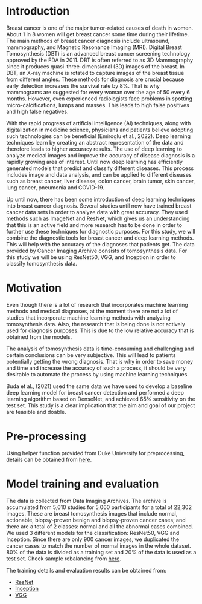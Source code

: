# Introduction

Breast cancer is one of the major tumor-related causes of death in women. About 1 in 8 women will get breast cancer some time during their lifetime. The main methods of breast cancer diagnosis include ultrasound, mammography, and Magnetic Resonance Imaging (MRI). Digital Breast Tomosynthesis (DBT) is an advanced breast cancer screening technology approved by the FDA in 2011. DBT is often referred to as 3D Mammography since it produces quasi–three-dimensional (3D) images of the breast. In DBT, an X-ray machine is rotated to capture images of the breast tissue from different angles. These methods for diagnosis are crucial because early detection increases the survival rate by 8%. That is why mammograms are suggested for every woman over the age of 50 every 6 months. However, even experienced radiologists face problems in spotting micro-calcifications, lumps and masses. This leads to high false positives and high false negatives.

With the rapid progress of artificial intelligence (AI) techniques, along with digitalization in medicine science, physicians and patients believe adopting such technologies can be beneficial (Emiroglu et al., 2022). Deep learning techniques learn by creating an abstract representation of the data and therefore leads to higher accuracy results. The use of deep learning to analyze medical images and improve the accuracy of disease diagnosis is a rapidly growing area of interest. Until now deep learning has efficiently generated models that predict and classify different diseases. This process includes image and data analysis, and can be applied to different diseases such as breast cancer, liver disease, colon cancer, brain tumor, skin cancer, lung cancer, pneumonia and COVID-19.

Up until now, there has been some introduction of deep learning techniques into breast cancer diagnosis. Several studies until now have trained breast cancer data sets in order to analyze data with great accuracy. They used methods such as ImageNet and ResNet, which gives us an understanding that this is an active field and more research has to be done in order to further use these techniques for diagnostic purposes.
For this study, we will combine the diagnostic tools for breast cancer and deep learning methods. This will help with the accuracy of the diagnoses that patients get. The data provided by Cancer Imaging Archive consists of tomosynthesis data. For this study we will be using ResNet50, VGG, and Inception in order to classify tomosynthesis data.

# Motivation

Even though there is a lot of research that incorporates machine learning methods and medical diagnoses, at the moment there are not a lot of studies that incorporate machine learning methods with analyzing tomosynthesis data. Also, the research that is being done is not actively used for diagnosis purposes. This is due to the low relative accuracy that is obtained from the models.

The analysis of tomosynthesis data is time-consuming and challenging and certain conclusions can be very subjective. This will lead to patients potentially getting the wrong diagnosis. That is why in order to save money and time and increase the accuracy of such a process, it should be very desirable to automate the process by using machine learning techniques.

Buda et al., (2021) used the same data we have used to develop a baseline deep learning model for breast cancer detection and performed a deep learning algorithm based on DenseNet, and achieved 65% sensitivity on the test set.
This study is a clear implication that the aim and goal of our project are feasible and doable.

# Pre-processing

Using helper function provided from Duke University for preprocessing, details can be obtained from [here](https://github.com/ChloeZhou1997/BreastCancerCNN/blob/main/Preprocessing.ipynb).

# Model training and evaluation

The data is collected from Data Imaging Archives. The archive is accumulated from 5,610 studies for 5,060 participants for a total of 22,302 images. These are breast tomosynthesis images that include normal, actionable, biopsy-proven benign and biopsy-proven cancer cases; and there are a total of 2 classes: normal and all the abnormal cases combined. We used 3 different models for the classification: ResNet50, VGG and Inception. Since there are only 900 cancer images, we duplicated the cancer cases to match the number of normal images in the whole dataset. 80% of the data is divided as a training set and 20% of the data is used as a test set. Check sample rebalancing from [here](https://github.com/ChloeZhou1997/BreastCancerCNN/blob/main/Sample_Rebalance.ipynb).

The training details and evaluation results can be obtained from:
- [ResNet](https://github.com/ChloeZhou1997/BreastCancerCNN/blob/main/Breast_Cancer_Detection_Project_ResNet.ipynb)
- [Inception](https://github.com/ChloeZhou1997/BreastCancerCNN/blob/main/Breast_Cancer_Classfication_inception.ipynb)
- [VGG](https://github.com/ChloeZhou1997/BreastCancerCNN/blob/main/Breast_Cancer_Classfication_VGG_v1.ipynb)
